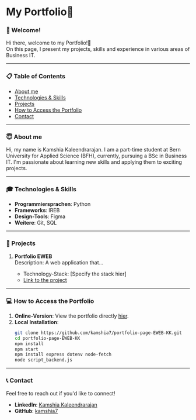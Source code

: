# My Portfolio🌺

### 🎉 Welcome!

Hi there, welcome to my Portfolio!🤗 </br>
On this page, I present my projects, skills and experience in various areas of Business IT.

---

### 📋 Table of Contents

- [About me](#😇-about-me)
- [Technologies & Skills](#🎓-technologies--skills)
- [Projects](#🎨-projects)
- [How to Access the Portfolio](#💻-how-to-access-the-portfolio)
- [Contact](#📞-contact)

---

### 😇 About me

Hi, my name is Kamshia Kaleendrarajan. I am a part-time student at Bern University for Applied Science (BFH), currently, pursuing a BSc in Business IT. I'm passionate about learning new skills and applying them to exciting projects.

---

### 🎓 Technologies & Skills

- **Programmiersprachen**: Python
- **Frameworks**: IREB
- **Design-Tools**: Figma
- **Weitere**: Git, SQL

---

### 🎨 Projects

1. **Portfolio EWEB**  
   Description: A web application that...

   - Technology-Stack: [Specify the stack hier]
   - [Link to the project](#)

---

### 💻 How to Access the Portfolio

1. **Online-Version**: View the portfolio directly [hier](https://kamshia7.github.io/portfolio-page-EWEB-KK/).
2. **Local Installation**:
   ```bash
   git clone https://github.com/kamshia7/portfolio-page-EWEB-KK.git
   cd portfolio-page-EWEB-KK
   npm install
   npm start
   npm install express dotenv node-fetch
   node script_backend.js
   ```

---

### 📞 Contact

Feel free to reach out if you'd like to connect!

- **LinkedIn**: [Kamshia Kaleendrarajan](https://www.linkedin.com/in/kamshia-kaleendrarajan-8775a9249/overlay/about-this-profile/?lipi=urn%3Ali%3Apage%3Ad_flagship3_profile_view_base%3B0Thj9FaUS6OikfWSGUFNsw%3D%3D)
- **GitHub**: [kamshia7](https://github.com/kamshia7)
